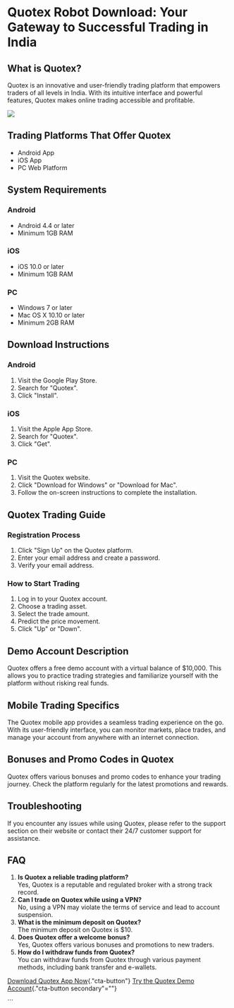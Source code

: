 # Quotex Robot Download: Your Gateway to Successful Trading in India

## What is Quotex?

Quotex is an innovative and user-friendly trading platform that empowers
traders of all levels in India. With its intuitive interface and
powerful features, Quotex makes online trading accessible and
profitable.

[![](https://static.quotex.io/files/10_en/300_250.jpg)](https://traff.sbs/brokerqxlid)

## Trading Platforms That Offer Quotex

-   Android App
-   iOS App
-   PC Web Platform

## System Requirements

### Android

-   Android 4.4 or later
-   Minimum 1GB RAM

### iOS

-   iOS 10.0 or later
-   Minimum 1GB RAM

### PC

-   Windows 7 or later
-   Mac OS X 10.10 or later
-   Minimum 2GB RAM

## Download Instructions

### Android

1.  Visit the Google Play Store.
2.  Search for "Quotex".
3.  Click "Install".

### iOS

1.  Visit the Apple App Store.
2.  Search for "Quotex".
3.  Click "Get".

### PC

1.  Visit the Quotex website.
2.  Click "Download for Windows" or "Download for Mac".
3.  Follow the on-screen instructions to complete the installation.

## Quotex Trading Guide

### Registration Process

1.  Click "Sign Up" on the Quotex platform.
2.  Enter your email address and create a password.
3.  Verify your email address.

### How to Start Trading

1.  Log in to your Quotex account.
2.  Choose a trading asset.
3.  Select the trade amount.
4.  Predict the price movement.
5.  Click "Up" or "Down".

## Demo Account Description

Quotex offers a free demo account with a virtual balance of \$10,000.
This allows you to practice trading strategies and familiarize yourself
with the platform without risking real funds.

## Mobile Trading Specifics

The Quotex mobile app provides a seamless trading experience on the go.
With its user-friendly interface, you can monitor markets, place trades,
and manage your account from anywhere with an internet connection.

## Bonuses and Promo Codes in Quotex

Quotex offers various bonuses and promo codes to enhance your trading
journey. Check the platform regularly for the latest promotions and
rewards.

## Troubleshooting

If you encounter any issues while using Quotex, please refer to the
support section on their website or contact their 24/7 customer support
for assistance.

## FAQ

1.  **Is Quotex a reliable trading platform?**\
    Yes, Quotex is a reputable and regulated broker with a strong track
    record.
2.  **Can I trade on Quotex while using a VPN?**\
    No, using a VPN may violate the terms of service and lead to account
    suspension.
3.  **What is the minimum deposit on Quotex?**\
    The minimum deposit on Quotex is \$10.
4.  **Does Quotex offer a welcome bonus?**\
    Yes, Quotex offers various bonuses and promotions to new traders.
5.  **How do I withdraw funds from Quotex?**\
    You can withdraw funds from Quotex through various payment methods,
    including bank transfer and e-wallets.

[Download Quotex App
Now](\%22https://traff.sbs/quotexonelink\%22){."cta-button"} [Try
the Quotex Demo
Account](\%22https://traff.sbs/quotexonelink\%22){."cta-button
secondary"=""}

\`\`\`

